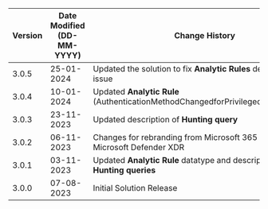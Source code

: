 | **Version** | **Date Modified (DD-MM-YYYY)** | **Change History**                                                           |
|-------------|--------------------------------|------------------------------------------------------------------------------|
| 3.0.5       | 25-01-2024                     | Updated the solution to fix **Analytic Rules** deployment issue         |
| 3.0.4       | 10-01-2024                     | Updated **Analytic Rule** (AuthenticationMethodChangedforPrivilegedAccount.yaml)         |
| 3.0.3       | 23-11-2023                     | Updated description of **Hunting query**                                     | 
| 3.0.2       | 06-11-2023                     | Changes for rebranding from Microsoft 365 Defender to Microsoft Defender XDR |
| 3.0.1       | 03-11-2023                     | Updated **Analytic Rule** datatype and descriptions for **Hunting queries**  |
| 3.0.0       | 07-08-2023                     | Initial Solution Release                                                     |
